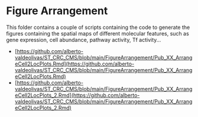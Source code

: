 # Figure Arrangement

This folder contains a couple of scripts containing the code to generate the figures containing the spatial maps of different molecular features, such as gene expression, cell abundance, pathway activity, Tf activity...

* [https://github.com/alberto-valdeolivas/ST_CRC_CMS/blob/main/FigureArrangement/Pub_XX_ArrangeCell2LocPlots.Rmd](https://github.com/alberto-valdeolivas/ST_CRC_CMS/blob/main/FigureArrangement/Pub_XX_ArrangeCell2LocPlots.Rmd)
* [https://github.com/alberto-valdeolivas/ST_CRC_CMS/blob/main/FigureArrangement/Pub_XX_ArrangeCell2LocPlots_2.Rmd](https://github.com/alberto-valdeolivas/ST_CRC_CMS/blob/main/FigureArrangement/Pub_XX_ArrangeCell2LocPlots_2.Rmd)
